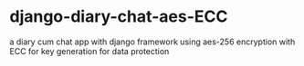 # django-diary-chat-aes-ECC
a diary cum chat app with django framework using aes-256 encryption with ECC for key generation for data protection

